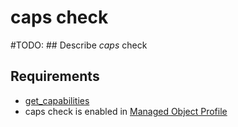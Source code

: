 # caps check

#TODO: ## Describe *caps* check

## Requirements

* [get_capabilities](../../../dev/scripts/get_capabilities.md)
* caps check is enabled in [Managed Object Profile](../../../reference/concepts/managed-object-profile/index.md)
